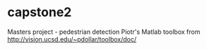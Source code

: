 capstone2
=========

Masters project - pedestrian detection
Piotr's Matlab toolbox from http://vision.ucsd.edu/~pdollar/toolbox/doc/
